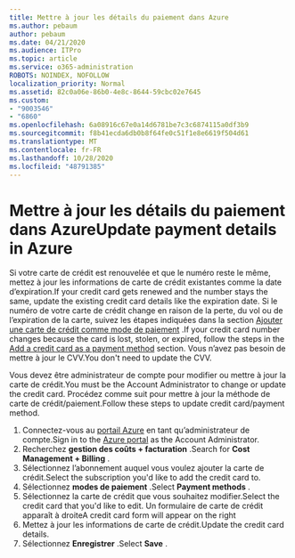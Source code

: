```yaml
---
title: Mettre à jour les détails du paiement dans Azure
ms.author: pebaum
author: pebaum
ms.date: 04/21/2020
ms.audience: ITPro
ms.topic: article
ms.service: o365-administration
ROBOTS: NOINDEX, NOFOLLOW
localization_priority: Normal
ms.assetid: 82c0a06e-86b0-4e8c-8644-59cbc02e7645
ms.custom:
- "9003546"
- "6860"
ms.openlocfilehash: 6a08916c67e0a14d6781be7c3c6874115a0df3b9
ms.sourcegitcommit: f8b41ecda6db0b8f64fe0c51f1e8e6619f504d61
ms.translationtype: MT
ms.contentlocale: fr-FR
ms.lasthandoff: 10/28/2020
ms.locfileid: "48791385"
---
```

# <a name="update-payment-details-in-azure"></a><span data-ttu-id="b9077-102">Mettre à jour les détails du paiement dans Azure</span><span class="sxs-lookup"><span data-stu-id="b9077-102">Update payment details in Azure</span></span>

<span data-ttu-id="b9077-103">Si votre carte de crédit est renouvelée et que le numéro reste le même, mettez à jour les informations de carte de crédit existantes comme la date d’expiration.</span><span class="sxs-lookup"><span data-stu-id="b9077-103">If your credit card gets renewed and the number stays the same, update the existing credit card details like the expiration date.</span></span> <span data-ttu-id="b9077-104">Si le numéro de votre carte de crédit change en raison de la perte, du vol ou de l’expiration de la carte, suivez les étapes indiquées dans la section [Ajouter une carte de crédit comme mode de paiement](https://docs.microsoft.com/azure/cost-management-billing/manage/change-credit-card?WT.mc_id=Portal-Microsoft_Azure_Support#addcard) .</span><span class="sxs-lookup"><span data-stu-id="b9077-104">If your credit card number changes because the card is lost, stolen, or expired, follow the steps in the [Add a credit card as a payment method](https://docs.microsoft.com/azure/cost-management-billing/manage/change-credit-card?WT.mc_id=Portal-Microsoft_Azure_Support#addcard) section.</span></span> <span data-ttu-id="b9077-105">Vous n’avez pas besoin de mettre à jour le CVV.</span><span class="sxs-lookup"><span data-stu-id="b9077-105">You don't need to update the CVV.</span></span>

<span data-ttu-id="b9077-106">Vous devez être administrateur de compte pour modifier ou mettre à jour la carte de crédit.</span><span class="sxs-lookup"><span data-stu-id="b9077-106">You must be the Account Administrator to change or update the credit card.</span></span> <span data-ttu-id="b9077-107">Procédez comme suit pour mettre à jour la méthode de carte de crédit/paiement.</span><span class="sxs-lookup"><span data-stu-id="b9077-107">Follow these steps to update credit card/payment method.</span></span>

1. <span data-ttu-id="b9077-108">Connectez-vous au [portail Azure](https://portal.azure.com/) en tant qu’administrateur de compte.</span><span class="sxs-lookup"><span data-stu-id="b9077-108">Sign in to the [Azure portal](https://portal.azure.com/) as the Account Administrator.</span></span>
2. <span data-ttu-id="b9077-109">Recherchez **gestion des coûts + facturation** .</span><span class="sxs-lookup"><span data-stu-id="b9077-109">Search for **Cost Management + Billing** .</span></span>
3. <span data-ttu-id="b9077-110">Sélectionnez l’abonnement auquel vous voulez ajouter la carte de crédit.</span><span class="sxs-lookup"><span data-stu-id="b9077-110">Select the subscription you'd like to add the credit card to.</span></span>
4. <span data-ttu-id="b9077-111">Sélectionnez **modes de paiement** .</span><span class="sxs-lookup"><span data-stu-id="b9077-111">Select **Payment methods** .</span></span>
5. <span data-ttu-id="b9077-112">Sélectionnez la carte de crédit que vous souhaitez modifier.</span><span class="sxs-lookup"><span data-stu-id="b9077-112">Select the credit card that you'd like to edit.</span></span> <span data-ttu-id="b9077-113">Un formulaire de carte de crédit apparaît à droite</span><span class="sxs-lookup"><span data-stu-id="b9077-113">A credit card form will appear on the right</span></span>
6. <span data-ttu-id="b9077-114">Mettez à jour les informations de carte de crédit.</span><span class="sxs-lookup"><span data-stu-id="b9077-114">Update the credit card details.</span></span>
7. <span data-ttu-id="b9077-115">Sélectionnez **Enregistrer** .</span><span class="sxs-lookup"><span data-stu-id="b9077-115">Select **Save** .</span></span>
